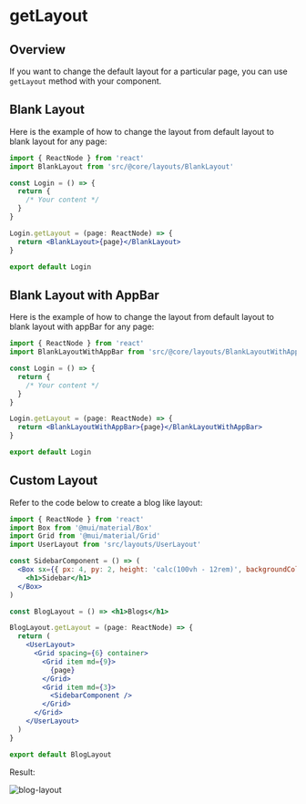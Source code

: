 # getLayout

## Overview

If you want to change the default layout for a particular page, you can use `getLayout` method with your component.

## Blank Layout

Here is the example of how to change the layout from default layout to blank layout for any page:

```jsx
import { ReactNode } from 'react'
import BlankLayout from 'src/@core/layouts/BlankLayout'

const Login = () => {
  return {
    /* Your content */
  }
}

Login.getLayout = (page: ReactNode) => {
  return <BlankLayout>{page}</BlankLayout>
}

export default Login
```

## Blank Layout with AppBar

Here is the example of how to change the layout from default layout to blank layout with appBar for any page:

```jsx
import { ReactNode } from 'react'
import BlankLayoutWithAppBar from 'src/@core/layouts/BlankLayoutWithAppBar'

const Login = () => {
  return {
    /* Your content */
  }
}

Login.getLayout = (page: ReactNode) => {
  return <BlankLayoutWithAppBar>{page}</BlankLayoutWithAppBar>
}

export default Login
```

## Custom Layout

Refer to the code below to create a blog like layout:

```jsx
import { ReactNode } from 'react'
import Box from '@mui/material/Box'
import Grid from '@mui/material/Grid'
import UserLayout from 'src/layouts/UserLayout'

const SidebarComponent = () => (
  <Box sx={{ px: 4, py: 2, height: 'calc(100vh - 12rem)', backgroundColor: 'background.paper' }}>
    <h1>Sidebar</h1>
  </Box>
)

const BlogLayout = () => <h1>Blogs</h1>

BlogLayout.getLayout = (page: ReactNode) => {
  return (
    <UserLayout>
      <Grid spacing={6} container>
        <Grid item md={9}>
          {page}
        </Grid>
        <Grid item md={3}>
          <SidebarComponent />
        </Grid>
      </Grid>
    </UserLayout>
  )
}

export default BlogLayout
```

Result:

![blog-layout](/images/layouts/blog-layout.png)

